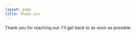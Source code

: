 ```yaml
---
layout: page
title: Thank you
---
```


Thank you for reaching out. I'll get back to as soon as possible.
